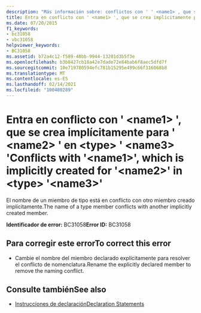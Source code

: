 ```yaml
---
description: "Más información sobre: conflictos con ' ' <name1> , que se crea implícitamente para ' <name2> ' en <type> ' <name3> '"
title: Entra en conflicto con ' <name1> ', que se crea implícitamente para ' <name2> ' en <type> ' <name3> '
ms.date: 07/20/2015
f1_keywords:
- bc31058
- vbc31058
helpviewer_keywords:
- BC31058
ms.assetid: b72a4c12-f589-48bb-9944-13201d3b5f3e
ms.openlocfilehash: b3b8427cb18a42e7dade72e84bab6f8aec5dfd7f
ms.sourcegitcommit: 10e719780594efc781b15295e499c66f316068b8
ms.translationtype: MT
ms.contentlocale: es-ES
ms.lasthandoff: 02/14/2021
ms.locfileid: "100480289"
---
```

# <a name="conflicts-with-name1-which-is-implicitly-created-for-name2-in-type-name3"></a><span data-ttu-id="4fbb6-103">Entra en conflicto con ' \<name1> ', que se crea implícitamente para ' \<name2> ' en \<type> ' \<name3> '</span><span class="sxs-lookup"><span data-stu-id="4fbb6-103">Conflicts with '\<name1>', which is implicitly created for '\<name2>' in \<type> '\<name3>'</span></span>

<span data-ttu-id="4fbb6-104">El nombre de un miembro de tipo está en conflicto con otro miembro creado implícitamente.</span><span class="sxs-lookup"><span data-stu-id="4fbb6-104">The name of a type member conflicts with another implicitly created member.</span></span>  
  
 <span data-ttu-id="4fbb6-105">**Identificador de error:** BC31058</span><span class="sxs-lookup"><span data-stu-id="4fbb6-105">**Error ID:** BC31058</span></span>  
  
## <a name="to-correct-this-error"></a><span data-ttu-id="4fbb6-106">Para corregir este error</span><span class="sxs-lookup"><span data-stu-id="4fbb6-106">To correct this error</span></span>  
  
- <span data-ttu-id="4fbb6-107">Cambie el nombre del miembro declarado explícitamente para resolver el conflicto de nomenclatura.</span><span class="sxs-lookup"><span data-stu-id="4fbb6-107">Rename the explicitly declared member to remove the naming conflict.</span></span>  
  
## <a name="see-also"></a><span data-ttu-id="4fbb6-108">Consulte también</span><span class="sxs-lookup"><span data-stu-id="4fbb6-108">See also</span></span>

- [<span data-ttu-id="4fbb6-109">Instrucciones de declaración</span><span class="sxs-lookup"><span data-stu-id="4fbb6-109">Declaration Statements</span></span>](../programming-guide/language-features/statements.md#declaration-statements)
